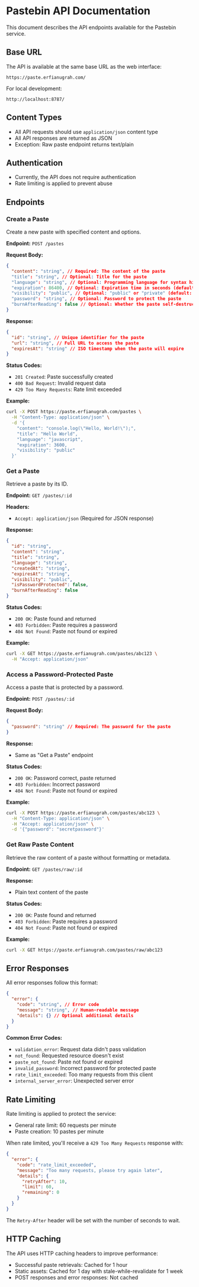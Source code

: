 # Pastebin API Documentation

This document describes the API endpoints available for the Pastebin service.

## Base URL

The API is available at the same base URL as the web interface:

```
https://paste.erfianugrah.com/
```

For local development:

```
http://localhost:8787/
```

## Content Types

- All API requests should use `application/json` content type
- All API responses are returned as JSON
- Exception: Raw paste endpoint returns text/plain

## Authentication

- Currently, the API does not require authentication
- Rate limiting is applied to prevent abuse

## Endpoints

### Create a Paste

Create a new paste with specified content and options.

**Endpoint:** `POST /pastes`

**Request Body:**

```json
{
  "content": "string", // Required: The content of the paste
  "title": "string", // Optional: Title for the paste
  "language": "string", // Optional: Programming language for syntax highlighting
  "expiration": 86400, // Optional: Expiration time in seconds (default: 86400 - 1 day)
  "visibility": "public", // Optional: "public" or "private" (default: "public")
  "password": "string", // Optional: Password to protect the paste
  "burnAfterReading": false // Optional: Whether the paste self-destructs after viewing (default: false)
}
```

**Response:**

```json
{
  "id": "string", // Unique identifier for the paste
  "url": "string", // Full URL to access the paste
  "expiresAt": "string" // ISO timestamp when the paste will expire
}
```

**Status Codes:**
- `201 Created`: Paste successfully created
- `400 Bad Request`: Invalid request data
- `429 Too Many Requests`: Rate limit exceeded

**Example:**

```bash
curl -X POST https://paste.erfianugrah.com/pastes \
  -H "Content-Type: application/json" \
  -d '{
    "content": "console.log(\"Hello, World!\");",
    "title": "Hello World",
    "language": "javascript",
    "expiration": 3600,
    "visibility": "public"
  }'
```

### Get a Paste

Retrieve a paste by its ID.

**Endpoint:** `GET /pastes/:id`

**Headers:**
- `Accept: application/json` (Required for JSON response)

**Response:**

```json
{
  "id": "string",
  "content": "string",
  "title": "string",
  "language": "string",
  "createdAt": "string",
  "expiresAt": "string",
  "visibility": "public",
  "isPasswordProtected": false,
  "burnAfterReading": false
}
```

**Status Codes:**
- `200 OK`: Paste found and returned
- `403 Forbidden`: Paste requires a password
- `404 Not Found`: Paste not found or expired

**Example:**

```bash
curl -X GET https://paste.erfianugrah.com/pastes/abc123 \
  -H "Accept: application/json"
```

### Access a Password-Protected Paste

Access a paste that is protected by a password.

**Endpoint:** `POST /pastes/:id`

**Request Body:**

```json
{
  "password": "string" // Required: The password for the paste
}
```

**Response:**
- Same as "Get a Paste" endpoint

**Status Codes:**
- `200 OK`: Password correct, paste returned
- `403 Forbidden`: Incorrect password
- `404 Not Found`: Paste not found or expired

**Example:**

```bash
curl -X POST https://paste.erfianugrah.com/pastes/abc123 \
  -H "Content-Type: application/json" \
  -H "Accept: application/json" \
  -d '{"password": "secretpassword"}'
```

### Get Raw Paste Content

Retrieve the raw content of a paste without formatting or metadata.

**Endpoint:** `GET /pastes/raw/:id`

**Response:**
- Plain text content of the paste

**Status Codes:**
- `200 OK`: Paste found and returned
- `403 Forbidden`: Paste requires a password
- `404 Not Found`: Paste not found or expired

**Example:**

```bash
curl -X GET https://paste.erfianugrah.com/pastes/raw/abc123
```

## Error Responses

All error responses follow this format:

```json
{
  "error": {
    "code": "string", // Error code
    "message": "string", // Human-readable message
    "details": {} // Optional additional details
  }
}
```

**Common Error Codes:**
- `validation_error`: Request data didn't pass validation
- `not_found`: Requested resource doesn't exist
- `paste_not_found`: Paste not found or expired
- `invalid_password`: Incorrect password for protected paste
- `rate_limit_exceeded`: Too many requests from this client
- `internal_server_error`: Unexpected server error

## Rate Limiting

Rate limiting is applied to protect the service:

- General rate limit: 60 requests per minute
- Paste creation: 10 pastes per minute

When rate limited, you'll receive a `429 Too Many Requests` response with:

```json
{
  "error": {
    "code": "rate_limit_exceeded",
    "message": "Too many requests, please try again later",
    "details": {
      "retryAfter": 10,
      "limit": 60,
      "remaining": 0
    }
  }
}
```

The `Retry-After` header will be set with the number of seconds to wait.

## HTTP Caching

The API uses HTTP caching headers to improve performance:

- Successful paste retrievals: Cached for 1 hour
- Static assets: Cached for 1 day with stale-while-revalidate for 1 week
- POST responses and error responses: Not cached